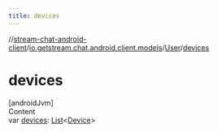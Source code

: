 ```yaml
---
title: devices
---
```

//[stream-chat-android-client](../../../index.md)/[io.getstream.chat.android.client.models](../index.md)/[User](index.md)/[devices](devices.md)



# devices  
[androidJvm]  
Content  
var [devices](devices.md): [List](https://kotlinlang.org/api/latest/jvm/stdlib/kotlin.collections/-list/index.html)&lt;[Device](../Device/index.md)&gt;  



